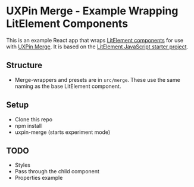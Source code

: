 # UXPin Merge - Example Wrapping LitElement Components

This is an example React app that wraps [LitElement components](https://lit-element.polymer-project.org/) for use with [UXPin Merge](uxpin.com/merge). It is based on the [LitElement JavaScript starter project](https://github.com/PolymerLabs/lit-element-starter-js).

## Structure

* Merge-wrappers and presets are in `src/merge`. These use the same naming as the base LitElement component.

## Setup

* Clone this repo
* npm install
* uxpin-merge (starts experiment mode)

## TODO

* Styles
* Pass through the child component
* Properties example
